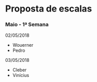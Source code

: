 # Proposta de escalas

### Maio - 1ª Semana

02/05/2018
- Wouerner
- Pedro

03/05/2018
- Cleber
- Vinícius
